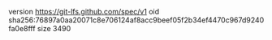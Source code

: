 version https://git-lfs.github.com/spec/v1
oid sha256:76897a0aa20071c8e706124af8acc9beef05f2b34ef4470c967d9240fa0e8fff
size 3490
